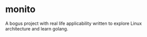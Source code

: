 monito
======

A bogus project with real life applicability written to explore Linux architecture and learn golang.
